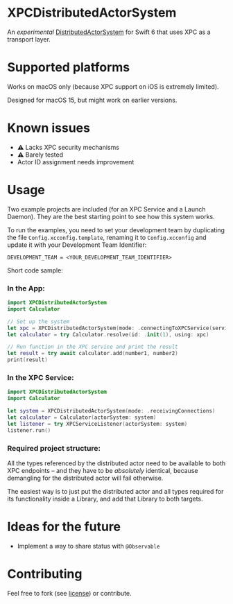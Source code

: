 # XPCDistributedActorSystem

An _experimental_ [DistributedActorSystem](https://developer.apple.com/documentation/distributed/distributedactorsystem) for Swift 6 that uses XPC as a transport layer.

# Supported platforms

Works on macOS only (because XPC support on iOS is extremely limited).

Designed for macOS 15, but might work on earlier versions.

# Known issues

* ⚠️ Lacks XPC security mechanisms
* ⚠️ Barely tested
* Actor ID assignment needs improvement

# Usage

Two example projects are included (for an XPC Service and a Launch Daemon). They are the best starting point to see how this system works.

To run the examples, you need to set your development team by duplicating the file `Config.xcconfig.template`, renaming it to `Config.xcconfig` and update it with your Development Team Identifier:
 
```
DEVELOPMENT_TEAM = <YOUR_DEVELOPMENT_TEAM_IDENTIFIER>
```

Short code sample:

### In the App:

```swift
import XPCDistributedActorSystem
import Calculator

// Set up the system
let xpc = XPCDistributedActorSystem(mode: .connectingToXPCService(serviceName: yourServiceName))
let calculator = try Calculator.resolve(id: .init(1), using: xpc)

// Run function in the XPC service and print the result
let result = try await calculator.add(number1, number2)
print(result)

```

### In the XPC Service:

```swift
import XPCDistributedActorSystem
import Calculator

let system = XPCDistributedActorSystem(mode: .receivingConnections)
let calculator = Calculator(actorSystem: system)
let listener = try XPCServiceListener(actorSystem: system)
listener.run()
```

### Required project structure:

All the types referenced by the distributed actor need to be available to both XPC endpoints – and they have to be *absolutely* identical, because demangling for the distributed actor will fail otherwise.

The easiest way is to just put the distributed actor and all types required for its functionality inside a Library, and add that Library to both targets.

# Ideas for the future

* Implement a way to share status with `@Observable`


# Contributing

Feel free to fork (see [license](LICENSE.txt)) or contribute.
